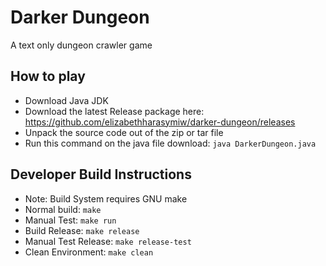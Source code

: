 # Darker Dungeon
A text only dungeon crawler game

## How to play
- Download Java JDK
- Download the latest Release package here: https://github.com/elizabethharasymiw/darker-dungeon/releases
- Unpack the source code out of the zip or tar file
- Run this command on the java file download: ``` java DarkerDungeon.java ```

## Developer Build Instructions
- Note: Build System requires GNU make
- Normal build: ``` make ```
- Manual Test: ``` make run ```
- Build Release: ``` make release ```
- Manual Test Release: ``` make release-test ```
- Clean Environment: ``` make clean ```
